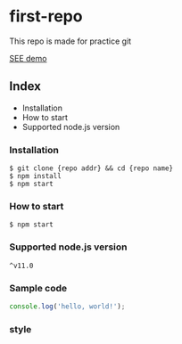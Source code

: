 # first-repo

This repo is made for practice git 

[SEE demo](https://google.com)


## Index

- Installation
- How to start
- Supported node.js version

### Installation

```shall
$ git clone {repo addr} && cd {repo name}
$ npm install
$ npm start
```

### How to start
`$ npm start`


### Supported node.js version

`^v11.0`


### Sample code

```javascript
console.log('hello, world!');
```

### style


